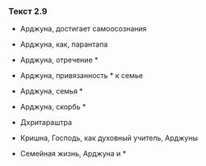 ### Текст 2.9

- Арджуна, достигает самоосознания

- Арджуна, как, парантапа

- Арджуна, отречение *

- Арджуна, привязанность * к семье

- Арджуна, семья *

- Арджуна, скорбь *

- Дхритараштра

- Кришна, Господь, как духовный учитель, Арджуны

- Семейная жизнь, Арджуна и *
	

